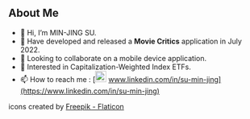 ## About Me
- 👋 Hi, I’m MIN-JING SU.
- 🌱 Have developed and released a **Movie Critics** application in July 2022.
- 💞️ Looking to collaborate on a mobile device application.
- 👀 Interested in Capitalization-Weighted Index ETFs.
- 📫 How to reach me : [<img src="https://user-images.githubusercontent.com/35361808/181880436-e6ba7a9c-ef70-4c12-bb5e-4ffe29b65478.png" height="22" /> www.linkedin.com/in/su-min-jing](https://www.linkedin.com/in/su-min-jing)


icons created by [Freepik - Flaticon](https://www.flaticon.com/)
